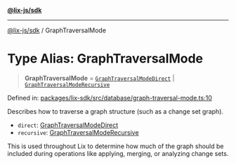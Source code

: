 [**@lix-js/sdk**](../README.md)

***

[@lix-js/sdk](../README.md) / GraphTraversalMode

# Type Alias: GraphTraversalMode

> **GraphTraversalMode** = [`GraphTraversalModeDirect`](GraphTraversalModeDirect.md) \| [`GraphTraversalModeRecursive`](GraphTraversalModeRecursive.md)

Defined in: [packages/lix-sdk/src/database/graph-traversal-mode.ts:10](https://github.com/opral/monorepo/blob/9bfa52db93cdc611a0e5ae280016f4a334c2a6ac/packages/lix-sdk/src/database/graph-traversal-mode.ts#L10)

Describes how to traverse a graph structure (such as a change set graph).

- `direct`: [GraphTraversalModeDirect](GraphTraversalModeDirect.md)
- `recursive`: [GraphTraversalModeRecursive](GraphTraversalModeRecursive.md)

This is used throughout Lix to determine how much of the graph should be included
during operations like applying, merging, or analyzing change sets.
